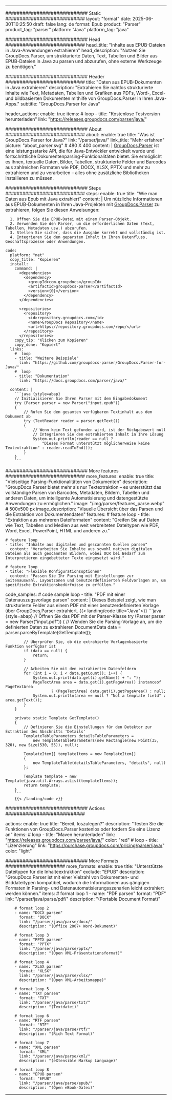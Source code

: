 


---
############################# Static ############################
layout: "format"
date:  2025-06-30T10:25:50
draft: false
lang: de
format: Epub
product: "Parser"
product_tag: "parser"
platform: "Java"
platform_tag: "java"

############################# Head ############################
head_title: "Inhalte aus EPUB-Dateien in Java-Anwendungen extrahieren"
head_description: "Nutzen Sie GroupDocs.Parser, um strukturierte Daten, Text, Tabellen und Bilder aus EPUB-Dateien in Java zu parsen und abzurufen, ohne externe Werkzeuge zu benötigen."

############################# Header ############################
title: "Daten aus EPUB-Dokumenten in Java extrahieren" 
description: "Extrahieren Sie nahtlos strukturierte Inhalte wie Text, Metadaten, Tabellen und Grafiken aus PDFs, Word-, Excel- und bildbasierten Dokumenten mithilfe von GroupDocs.Parser in Ihren Java-Apps."
subtitle: "GroupDocs.Parser for Java" 

header_actions:
  enable: true
  items:
    #  loop
    - title: "Kostenlose Testversion herunterladen"
      link: "https://releases.groupdocs.com/parser/java/"
      
############################# About ############################
about:
    enable: true
    title: "Was ist GroupDocs.Parser for Java?"
    link: "/parser/java/"
    link_title: "Mehr erfahren"
    picture: "about_parser.svg" # 480 X 400
    content: |
       [GroupDocs.Parser](/parser/java/) ist eine leistungsstarke API, die für Java-Entwickler entwickelt wurde und fortschrittliche Dokumentenparsing-Funktionalitäten bietet. Sie ermöglicht es Ihnen, textuelle Daten, Bilder, Tabellen, strukturierte Felder und Barcodes aus zahlreichen Formaten wie PDF, DOCX, XLSX, PPTX und mehr zu extrahieren und zu verarbeiten – alles ohne zusätzliche Bibliotheken installieren zu müssen.

############################# Steps ############################
steps:
    enable: true
    title: "Wie man Daten aus Epub mit Java extrahiert"
    content: |
      Um nützliche Informationen aus EPUB-Dokumenten in Ihren Java-Projekten mit [GroupDocs.Parser](/parser/java/) zu extrahieren, folgen Sie diesen Anweisungen:
      
      1. Öffnen Sie die EPUB-Datei mit einem Parser-Objekt.
      2. Verwenden Sie den Parser, um die erforderlichen Daten (Text, Tabellen, Metadaten usw.) abzurufen.
      3. Stellen Sie sicher, dass die Ausgabe korrekt und vollständig ist.
      4. Integrieren Sie den geparsten Inhalt in Ihren Datenfluss, Geschäftsprozesse oder Anwendungen.
   
    code:
      platform: "net"
      copy_title: "Kopieren"
      install:
        command: |
          <dependencies>
            <dependency>
              <groupId>com.groupdocs</groupId>
              <artifactId>groupdocs-parser</artifactId>
              <version>{0}</version>
            </dependency>
          </dependencies>

          <repositories>
            <repository>
              <id>repository.groupdocs.com</id>
              <name>GroupDocs Repository</name>
              <url>https://repository.groupdocs.com/repo/</url>
            </repository>
          </repositories>
        copy_tip: "Klicken zum Kopieren"
        copy_done: "Kopiert"
      links:
        #  loop
        - title: "Weitere Beispiele"
          link: "https://github.com/groupdocs-parser/GroupDocs.Parser-for-Java/"
        #  loop
        - title: "Dokumentation"
          link: "https://docs.groupdocs.com/parser/java/"
          
      content: |
        ```java {style=abap}
        // Initialisieren Sie Ihren Parser mit dem Eingabedokument
        try (Parser parser = new Parser("input.epub"))
        {
            // Rufen Sie den gesamten verfügbaren Textinhalt aus dem Dokument ab
            try (TextReader reader = parser.getText())
            {
                // Wenn kein Text gefunden wird, ist der Rückgabewert null
                // Integrieren Sie den extrahierten Inhalt in Ihre Lösung
                System.out.println(reader == null ? 
                    "Dieses Format unterstützt möglicherweise keine Textextraktion" : reader.readToEnd());
            }
        }
        ```            

############################# More features ############################
more_features:
  enable: true
  title: "Vielseitige Parsing-Funktionalitäten von Dokumenten"
  description: "GroupDocs.Parser bietet mehr als nur Textextraktion – es unterstützt das vollständige Parsen von Barcodes, Metadaten, Bildern, Tabellen und anderen Daten, um intelligente Automatisierung und datengestützte Anwendungen zu ermöglichen."
  image: "/img/parser/features_parse.webp" # 500x500 px
  image_description: "Visuelle Übersicht über das Parsen und die Extraktion von Dokumentendaten"
  features:
    # feature loop
    - title: "Extraktion aus mehreren Dateiformaten"
      content: "Greifen Sie auf Daten wie Text, Tabellen und Medien aus weit verbreiteten Dateitypen wie PDF, Word, Excel, PowerPoint, HTML und anderen zu."

    # feature loop
    - title: "Inhalte aus digitalen und gescannten Quellen parsen"
      content: "Verarbeiten Sie Inhalte aus sowohl nativen digitalen Dateien als auch gescannten Bildern, wobei OCR bei Bedarf zum Interpretieren eingebetteter Texte eingesetzt wird."

    # feature loop
    - title: "Flexible Konfigurationsoptionen"
      content: "Passen Sie Ihr Parsing mit Einstellungen zur Seitenauswahl, Layoutzonen und benutzerdefinierten Feldvorlagen an, um spezifische Extraktionsbedürfnisse zu erfüllen."
      
  code_samples:
    # code sample loop
    - title: "PDF mit einer Datenauszugsvorlage parsen"
      content: |
        Dieses Beispiel zeigt, wie man strukturierte Felder aus einem PDF mit einer benutzerdefinierten Vorlage über GroupDocs.Parser extrahiert.
        {{< landing/code title="Java">}}
        ```java {style=abap}
        //  Öffnen Sie das PDF mit der Parser-Klasse
        try (Parser parser = new Parser("input.pdf"))
        {
            // Wenden Sie die Parsing-Vorlage an, um die definierten Daten zu extrahieren
            DocumentData data = parser.parseByTemplate(GetTemplate());

            // Überprüfen Sie, ob die extrahierte Vorlagenbasierte Funktion verfügbar ist
            if (data == null) {
                return;
            }

            // Arbeiten Sie mit den extrahierten Datenfeldern
            for (int i = 0; i < data.getCount(); i++) {
                System.out.print(data.get(i).getName() + ": ");
                PageTextArea area = data.get(i).getPageArea() instanceof PageTextArea
                        ? (PageTextArea) data.get(i).getPageArea() : null;
                System.out.println(area == null ? "Not a template field" : area.getText());
            }
        }

        private static Template GetTemplate()
        {
            // Definieren Sie die Einstellungen für den Detektor zur Extraktion des Abschnitts 'Details'
            TemplateTableParameters detailsTableParameters = 
                new TemplateTableParameters(new Rectangle(new Point(35, 320), new Size(530, 55)), null);

            TemplateItem[] templateItems = new TemplateItem[]
            {
                new TemplateTable(detailsTableParameters, "details", null)
            };

            Template template = new Template(java.util.Arrays.asList(templateItems));
            return template;
        }
        ```
        {{< /landing/code >}}


############################# Actions ############################

actions:
  enable: true
  title: "Bereit, loszulegen?"
  description: "Testen Sie die Funktionen von GroupDocs.Parser kostenlos oder fordern Sie eine Lizenz an"
  items:
    #  loop
    - title: "Maven herunterladen"
      link: "https://releases.groupdocs.com/parser/java/"
      color: "red"
        #  loop
    - title: "Lizenzierung"
      link: "https://purchase.groupdocs.com/pricing/parser/java/"
      color: "light"


############################# More Formats #####################
more_formats:
    enable: true
    title: "Unterstützte Dateitypen für die Inhalteextraktion"
    exclude: "EPUB"
    description: "GroupDocs.Parser ist mit einer Vielzahl von Dokumenten- und Bilddateitypen kompatibel, wodurch die Informationen aus gängigen Formaten in Parsing- und Datenautomatisierungsszenarien leicht extrahiert werden können."
    items: 
        # format loop 1
        - name: "PDF parsen"
          format: "PDF"
          link: "/parser/java/parse/pdf/"
          description: "(Portable Document Format)"
          
        # format loop 2
        - name: "DOCX parsen"
          format: "DOCX"
          link: "/parser/java/parse/docx/"
          description: "(Office 2007+ Word-Dokument)"
          
        # format loop 3
        - name: "PPTX parsen"
          format: "PPTX"
          link: "/parser/java/parse/pptx/"
          description: "(Open XML-Präsentationsformat)"
          
        # format loop 4
        - name: "XLSX parsen"
          format: "XLSX"
          link: "/parser/java/parse/xlsx/"
          description: "(Open XML-Arbeitsmappe)"
          
        # format loop 5
        - name: "TXT parsen"
          format: "TXT"
          link: "/parser/java/parse/txt/"
          description: "(Textdatei)"
          
        # format loop 6
        - name: "RTF parsen"
          format: "RTF"
          link: "/parser/java/parse/rtf/"
          description: "(Rich Text Format)"
          
        # format loop 7
        - name: "XML parsen"
          format: "XML"
          link: "/parser/java/parse/xml/"
          description: "(eXtensible Markup Language)"
          
        # format loop 8
        - name: "EPUB parsen"
          format: "EPUB"
          link: "/parser/java/parse/epub/"
          description: "(Open eBook-Datei)"
         
          

---